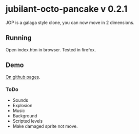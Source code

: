 # jubilant-octo-pancake v 0.2.1

JOP is a galaga style clone, you can now move in 2 dimensions.

## Running

Open index.htm in browser. Tested in firefox.

## Demo

[On github pages](https://wolfmankurd.github.io/jubilant-octo-pancake/).

### ToDo

- Sounds
- Explosion
- Music
- Background
- Scripted levels
- Make damaged sprite not move.
